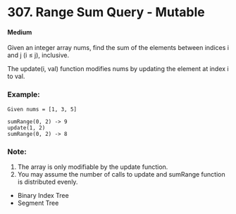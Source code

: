 # 307. Range Sum Query - Mutable
#### Medium

Given an integer array nums, find the sum of the elements between indices i and j (i ≤ j), inclusive.

The update(i, val) function modifies nums by updating the element at index i to val.

### Example:

```
Given nums = [1, 3, 5]

sumRange(0, 2) -> 9
update(1, 2)
sumRange(0, 2) -> 8
```

### Note:

1. The array is only modifiable by the update function.
2. You may assume the number of calls to update and sumRange function is distributed evenly.

* Binary Index Tree
* Segment Tree